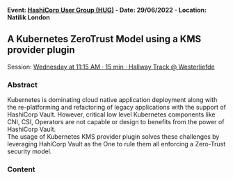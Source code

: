 **Event: [HashiCorp User Group (HUG)](https://www.meetup.com/london-hashicorp-user-group/events/285864430/) - Date: 29/06/2022 - Location: Natilik London**

## A Kubernetes ZeroTrust Model using a KMS provider plugin
Session: [Wednesday at 11:15 AM · 15 min · Hallway Track @ Westerliefde](https://hashiconf-europe-2022.sessionize.com/session/328785)

### Abstract
Kubernetes is dominating cloud native application deployment along with the re-platforming and refactoring of legacy applications with the support of HashiCorp Vault. 
However, critical low level Kubernetes components like CNI, CSI, Operators are not capable or design to benefits from the power of HashiCorp Vault.   
The usage of Kubernetes KMS provider plugin solves these challenges by leveraging HahiCorp Vault as the One to rule them all enforcing a Zero-Trust security model.

### Content

